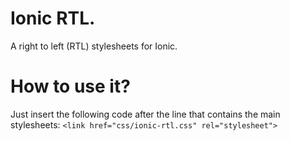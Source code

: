 
# Ionic RTL.

A right to left (RTL) stylesheets for Ionic.

# How to use it?

Just insert the following code after the line that contains the main stylesheets:
`<link href="css/ionic-rtl.css" rel="stylesheet">`
